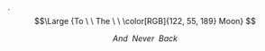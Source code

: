 ​​​

​

​
​​
​​

​


​
​
​.
$$\Large {To \ \ The \ \ \color[RGB]{122, 55, 189} Moon} $$

$$ {And \ \ Never \ \ Back}$$

​
 

 
 ​
 
​

 
  
 ​
 
​
​

<!---
persamplex/persamplex is a ✨ special ✨ repository because its `README.md` (this file) appears on your GitHub profile.
You can click the Preview link to take a look at your changes.
--->
